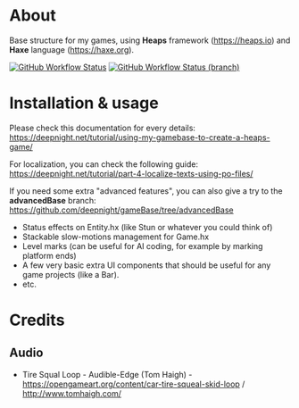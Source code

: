 # About

Base structure for my games, using **Heaps** framework (https://heaps.io) and **Haxe** language (https://haxe.org).

[![GitHub Workflow Status](https://img.shields.io/github/workflow/status/deepnight/gameBase/Test%20JS%20build?label=master)](https://github.com/deepnight/gameBase/actions/workflows/testJsBuild.yml)
[![GitHub Workflow Status (branch)](https://img.shields.io/github/workflow/status/deepnight/gameBase/Test%20JS%20build/advancedBase?label=advanced%20base)](https://github.com/deepnight/gameBase/actions/workflows/testJsBuild.yml)

# Installation & usage

Please check this documentation for every details: https://deepnight.net/tutorial/using-my-gamebase-to-create-a-heaps-game/

For localization, you can check the following guide: https://deepnight.net/tutorial/part-4-localize-texts-using-po-files/

If you need some extra "advanced features", you can also give a try to the **advancedBase** branch: https://github.com/deepnight/gameBase/tree/advancedBase

 * Status effects on Entity.hx (like Stun or whatever you could think of)
 * Stackable slow-motions management for Game.hx
 * Level marks (can be useful for AI coding, for example by marking platform ends)
 * A few very basic extra UI components that should be useful for any game projects (like a Bar).
 * etc.


# Credits

## Audio

- Tire Squal Loop - Audible-Edge (Tom Haigh) - https://opengameart.org/content/car-tire-squeal-skid-loop / http://www.tomhaigh.com/